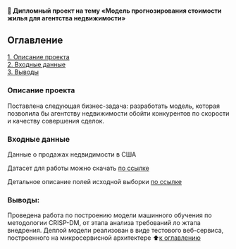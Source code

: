 #### :briefcase: Дипломный проект на тему «Модель прогнозирования стоимости жилья для агентства недвижимости»

## Оглавление  
[1. Описание проекта](#Описание-проекта)  
[2. Входные данные](#Входные-данные)   
[3. Выводы](#Выводы) 

### Описание проекта
Поставлена следующая бизнес-задача: разработать модель, которая позволила бы агентству недвижимости обойти конкурентов по скорости и качеству совершения сделок.

### Входные данные

Данные о продажах недвидимости в США

Датасет для работы можно скачать [по ссылке](https://drive.google.com/file/d/11-ZNNIdcQ7TbT8Y0nsQ3Q0eiYQP__NIW/view?usp=share_link)

Детальное описание полей исходной выборки [по ссылке](https://github.com/ruu05wwb/sf_data_science/blob/main/%D0%94%D0%B8%D0%BF%D0%BB%D0%BE%D0%BC%D0%BD%D1%8B%D0%B9_%D0%BF%D1%80%D0%BE%D0%B5%D0%BA%D1%82/%D0%9E%D0%BF%D0%B8%D1%81%D0%B0%D0%BD%D0%B8%D0%B5%20%D0%B4%D0%B0%D0%BD%D0%BD%D1%8B%D1%85%20%D0%B0%D0%B3%D0%B5%D0%BD%D1%81%D1%82%D0%B2%D0%BE%20%D0%BD%D0%B5%D0%B4%D0%B2%D0%B8%D0%B6%D0%B8%D0%BC%D0%BE%D1%81%D1%82%D0%B8.docx)

### Выводы:

Проведена работа по построению модели машинного обучения по методологии CRISP-DM, от этапа анализа требований ло жтапа внедрения. Деплой модели реализован в виде тестового веб-сервиса, построенного на микросервисной архитектере
:arrow_up:[к оглавлению](#Оглавление)
